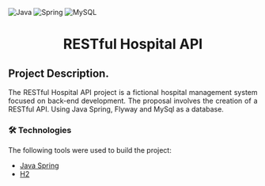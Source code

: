 ![Java](https://img.shields.io/badge/java-%23ED8B00.svg?style=for-the-badge&logo=openjdk&logoColor=white) ![Spring](https://img.shields.io/badge/spring-%236DB33F.svg?style=for-the-badge&logo=spring&logoColor=white) ![MySQL](https://img.shields.io/badge/mysql-%2300f.svg?style=for-the-badge&logo=mysql&logoColor=white)

<h1 align="center">RESTful Hospital API</h1>

<h2 align="justify">Project Description.</h2>
<p align="justify">
  The RESTful Hospital API project is a fictional hospital management system focused on back-end development. The proposal involves the creation of a RESTful API. Using Java Spring, Flyway and MySql as a database.
</p>

<h3>🛠 Technologies</h3>

The following tools were used to build the project:

- [Java Spring](https://spring.io/projects/spring-boot)
- [H2](https://www.h2database.com/html/main.html)
